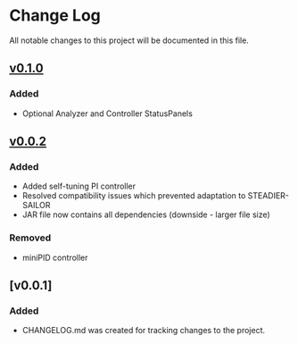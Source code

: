 # Change Log
All notable changes to this project will be documented in this file.

## [v0.1.0]
### Added
- Optional Analyzer and Controller StatusPanels

## [v0.0.2]
### Added
- Added self-tuning PI controller
- Resolved compatibility issues which prevented adaptation to STEADIER-SAILOR
- JAR file now contains all dependencies (downside - larger file size)

### Removed
- miniPID controller

## [v0.0.1]
### Added
- CHANGELOG.md was created for tracking changes to the project.

[v0.0.2]: https://github.com/MStefko/ALICA/releases/tag/v0.0.2
[v0.1.0]: https://github.com/MStefko/ALICA/releases/tag/v0.1.0
